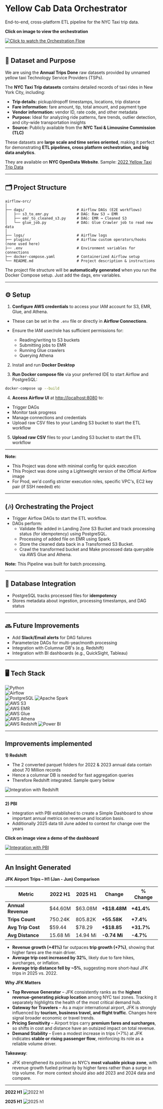 # Yellow Cab Data Orchestrator

End-to-end, cross-platform ETL pipeline for the NYC Taxi trip data.

**Click on image to view the orchestration**

[![Click to watch the Orchestration Flow](https://github.com/adiman1/yellowcab-data-orchestrator/blob/eaec50acc14122c666d5aebb8457e821d0cb4b18/media/airflow_orc_f1.jpg)](https://drive.google.com/file/d/1UU1n2W-04XUJgCoFnwu9zQH2Fp8T259i/view?usp=drive_link)

---

## 📝 Dataset and Purpose

We are using the **Annual Trips Done** raw datasets provided by unnamed yellow taxi Technology Service Providers (TSPs).

The **NYC Taxi Trip datasets** contains detailed records of taxi rides in New York City, including:  

- **Trip details:** pickup/dropoff timestamps, locations, trip distance  
- **Fare information:** fare amount, tip, total amount, and payment type  
- **Vendor information:** vendor ID, rate code, and other metadata  
- **Purpose:** Ideal for analyzing ride patterns, fare trends, outlier detection, and city-wide transportation insights  
- **Source:** Publicly available from the **NYC Taxi & Limousine Commission (TLC)** 

These datasets are **large scale and time series oriented**, making it perfect for demonstrating **ETL pipelines, cross platform orchestration, and big data analytics**.

They are available on **NYC OpenData Website**. Sample: [2022 Yellow Taxi Trip Data](https://data.cityofnewyork.us/Transportation/2022-Yellow-Taxi-Trip-Data/qp3b-zxtp/about_data)

---

## 🗂️ Project Structure

```
airflow-orc/
│
├── dags/                        # Airflow DAGs (E2E workflows)
│   ├── s3_to_emr.py             # DAG: Raw S3 → EMR
│   ├── emr_to_cleaned_s3.py     # DAG: EMR → Cleaned S3
│   └── glue_job.py              # DAG: Glue Crawler job to read new data
│
├── logs/                        # Airflow logs
├── plugins/                     # Airflow custom operators/hooks (none used here)
├── .env                         # Environment variables for connections
├── docker-compose.yaml          # Containerized Airflow setup
└── README.md                    # Project description & instructions

```

The project file structure will be **automatically generated** when you run the Docker Compose setup. Just add the dags, env variables.

---

## ⚙️ Setup

1. **Configure AWS credentials** to access your IAM account for S3, EMR, Glue, and Athena.  
- These can be set in the `.env` file or directly in **Airflow Connections**.  
- Ensure the IAM user/role has sufficient permissions for:

   - Reading/writing to S3 buckets  
   - Submitting jobs to EMR  
   - Running Glue crawlers  
   - Querying Athena

2. Install and run **Docker Desktop**

3. **Run Docker compose file** via your preferred IDE to start Airflow and PostgreSQL:

```bash
docker-compose up --build
```

4. **Access Airflow UI** at [http://localhost:8080](http://localhost:8080) to:

- Trigger DAGs
- Monitor task progress
- Manage connections and credentials
- Upload raw CSV files to your Landing S3 bucket to start the ETL workflow

5. **Upload raw CSV** files to your Landing S3 bucket to start the ETL workflow
   
---

**Note:** 
- This Project was done with minimal config for quick execution
- This Project was done using a Lightweight version of the Official Airflow image 
- For Prod, we'd config stricter execution roles, specific VPC's, EC2 key pair (if SSH needed) etc

---

## (🎶) Orchestrating the Project

- Trigger Airflow DAGs to start the ETL workflow.  
- DAGs perform: 
   - Validate file added in Landing Zone S3 Bucket and track processing status (for idempotency) using PostgreSQL.  
   - Processing of added file on EMR using Spark.
   - Store the cleaned data back in a Transformed S3 Bucket.
   - Crawl the transformed bucket and Make processed data queryable via AWS Glue and Athena.   

**Note:** This Pipeline was built for batch processing.

---

## 📕 Database Integration

- PostgreSQL tracks processed files for **idempotency**  
- Stores metadata about ingestion, processing timestamps, and DAG status

---

## 🔜 Future Improvements
 
- Add **Slack/Email alerts** for DAG failures  
- Parameterize DAGs for multi-year/month processing
- Integration with Columnar DB's (e.g. Redshift)
- Integration with BI dashboards (e.g., QuickSight, Tableau)

---

## 🖥️ Tech Stack

![Python](https://img.shields.io/badge/Python-3.11-blue?logo=python&logoColor=white)  
![Airflow](https://img.shields.io/badge/Apache%20Airflow-2.9-blue?logo=apache-airflow&logoColor=white)  
![PostgreSQL](https://img.shields.io/badge/PostgreSQL-13-blue?logo=postgresql&logoColor=white) 
![Apache Spark](https://img.shields.io/badge/Apache%20Spark-3.5-orange?logo=apache-spark&logoColor=white)  
![AWS S3](https://img.shields.io/badge/AWS%20S3-green?logo=amazon-aws&logoColor=white)  
![AWS EMR](https://img.shields.io/badge/AWS%20EMR-green?logo=amazon-aws&logoColor=white)  
![AWS Glue](https://img.shields.io/badge/AWS%20Glue-green?logo=amazon-aws&logoColor=white)  
![AWS Athena](https://img.shields.io/badge/Athena-green?logo=amazon-aws&logoColor=white)  
![AWS Redshift](https://img.shields.io/badge/Redshift-blue?logo=amazon-aws&logoColor=white)
![Power BI](https://img.shields.io/badge/Power%20BI-yellow?logo=power-bi&logoColor=black)

---

## Improvements implemented

**1) Redshift**

- The 2 converted parquet folders for 2022 & 2023 annual data contain about 70 Million records
- Hence a columnar DB is needed for fast aggregation queries
- Therefore Redshift integrated. Sample query below

![Integration with Redshift](https://github.com/adiman1/yellowcab-data-orchestrator/blob/1a251fb26013350979ca6b75bcfe34b6295fd94d/media/redshift_integration.png)

---

**2) PBI**

- Integration with PBI established to create a Simple Dashboard to show important annual metrics on revenue and location basis.
- Additionally 2025 data till June added to context for change over the years

**Click on image view a demo of the dashboard** 

[![Integration with PBI](https://github.com/adiman1/yellowcab-data-orchestrator/blob/6898e1c246dff2a079ba4cd5384113e82c5b62da/media/pbi_e2e_aflw.jpg)](https://drive.google.com/file/d/1LA_ajfIbcxALbc9rYU40i4ZJjC9RqcY4/view?usp=sharing)

---

## An Insight Generated

**JFK Airport Trips – H1 (Jan - Jun) Comparison**

| Metric              | 2022 H1   | 2025 H1   | Change        | % Change   |
|---------------------|-----------|-----------|---------------|------------|
| **Annual Revenue**  | $44.60M   | $63.08M   | **+$18.48M**  | **+41.4%** |
| **Trips Count**     | 750.24K   | 805.82K   | **+55.58K**   | **+7.4%**  |
| **Avg Trip Cost**   | $59.44    | $78.29    | **+$18.85**   | **+31.7%** |
| **Avg Distance**    | 15.68 Mi  | 14.94 Mi  | **-0.74 Mi**  | **-4.7%**  |

- **Revenue growth (+41%)** far outpaces **trip growth (+7%)**, showing that higher fares are the main driver.  
- **Average trip cost increased by 32%**, likely due to fare hikes, surcharges, or inflation.  
- **Average trip distance fell by ~5%**, suggesting more short-haul JFK trips in 2025 vs. 2022.

**Why JFK Matters**

- **Top Revenue Generator** – JFK consistently ranks as the **highest revenue-generating pickup location** among NYC taxi zones. Tracking it separately highlights the health of the most critical demand hub.  
- **Gateway for Travelers** – As a major international airport, JFK is strongly influenced by **tourism, business travel, and flight traffic**. Changes here signal broader economic or travel trends.  
- **Pricing Sensitivity** – Airport trips carry **premium fares and surcharges**, so shifts in cost and distance have an outsized impact on total revenue.  
- **Demand Stability** – Even a modest increase in trips (+7%) at JFK indicates **stable or rising passenger flow**, reinforcing its role as a reliable volume driver.  

**Takeaway**: 
- JFK strengthened its position as NYC’s **most valuable pickup zone**, with revenue growth fueled primarily by higher fares rather than a surge in trip volume. For more context should also add 2023 and 2024 data and compare.

---

**2022 H1**
![2022 h1](https://github.com/adiman1/yellowcab-data-orchestrator/blob/02f4d9ac70f4479d8918b3a442a07769e7080bcf/media/H1_2022.jpg)

**2025 H1**
![2025 h1](https://github.com/adiman1/yellowcab-data-orchestrator/blob/e0d1a4b45cbac5008e5c0ac69de6e53e0037a0bf/media/H1_2025.jpg)
